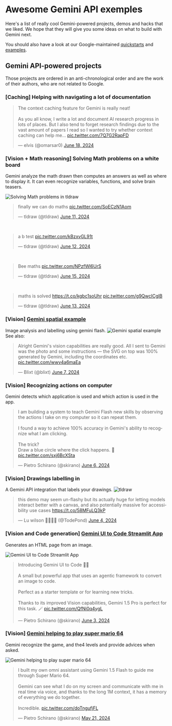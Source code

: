 # Awesome Gemini API exemples

Here's a list of really cool Gemini-powered projects, demos and hacks that we liked. We hope that they will give you some ideas on what to build with Gemini next.

You should also have a look at our Google-maintained [quickstarts](quickstarts/) and [examples](examples/).

## Gemini API-powered projects

Those projects are ordered in an anti-chronological order and are the work of their authors, who are not related to Google.

### [Caching] Helping with navigating a lot of documentation 

<blockquote class="twitter-tweet"><p lang="en" dir="ltr">The context caching feature for Gemini is really neat!<br><br>As you all know, I write a lot and document AI research progress in lots of places. But I also tend to forget research findings due to the vast amount of papers I read so I wanted to try whether context caching can help me… <a href="https://t.co/7Q7G2RapFD">pic.twitter.com/7Q7G2RapFD</a></p>&mdash; elvis (@omarsar0) <a href="https://twitter.com/omarsar0/status/1803171489446785354?ref_src=twsrc%5Etfw">June 18, 2024</a></blockquote>


### [Vision + Math reasoning] Solving Math problems on a white board

Gemini analyze the math drawn then computes an answers as well as where to display it. It can even recognize variables, functions, and solve brain teasers.

![Solving Math problems in tldraw](https://pbs.twimg.com/media/GP818DAWUAEkZSA?format=jpg&name=900x900)

<blockquote class="twitter-tweet" data-media-max-width="560"><p lang="en" dir="ltr">finally we can do maths <a href="https://t.co/SoECzN1Aom">pic.twitter.com/SoECzN1Aom</a></p>&mdash; tldraw (@tldraw) <a href="https://twitter.com/tldraw/status/1800518368895934606?ref_src=twsrc%5Etfw">June 11, 2024</a></blockquote><br>

<blockquote class="twitter-tweet"><p lang="en" dir="ltr">a b test <a href="https://t.co/kBzxvGL91t">pic.twitter.com/kBzxvGL91t</a></p>&mdash; tldraw (@tldraw) <a href="https://twitter.com/tldraw/status/1800848829065068843?ref_src=twsrc%5Etfw">June 12, 2024</a></blockquote><br>

<blockquote class="twitter-tweet"><p lang="en" dir="ltr">Bee maths <a href="https://t.co/NPzfWl6UrS">pic.twitter.com/NPzfWl6UrS</a></p>&mdash; tldraw (@tldraw) <a href="https://twitter.com/tldraw/status/1801996964940095585?ref_src=twsrc%5Etfw">June 15, 2024</a></blockquote><br>

<blockquote class="twitter-tweet"><p lang="en" dir="ltr">maths is solved <a href="https://t.co/kgbc1soUhr">https://t.co/kgbc1soUhr</a> <a href="https://t.co/g9QwcICglB">pic.twitter.com/g9QwcICglB</a></p>&mdash; tldraw (@tldraw) <a href="https://twitter.com/tldraw/status/1801217844576747995?ref_src=twsrc%5Etfw">June 13, 2024</a></blockquote>

### [Vision] [Gemini spatial example](https://gemini-spatial-example.grantcuster.com/)

Image analysis and labelling using gemini flash.
![Gemini spatial example](https://github.com/GrantCuster/gemini-spatial-example/raw/main/gemini-spatial-example.gif)
See also:

<blockquote class="twitter-tweet"><p lang="en" dir="ltr">Alright Gemini&#39;s vision capabilities are really good. All I sent to Gemini was the photo and some instructions — the SVG on top was 100% generated by Gemini, including the coordinates etc. <a href="https://t.co/wwv4a6maEa">pic.twitter.com/wwv4a6maEa</a></p>&mdash; Blixt (@blixt) <a href="https://twitter.com/blixt/status/1799007168815141163?ref_src=twsrc%5Etfw">June 7, 2024</a></blockquote>

### [Vision] Recognizing actions on computer

Gemini detects which application is used and which action is used in the app.

<blockquote class="twitter-tweet" data-media-max-width="560"><p lang="en" dir="ltr">I am building a system to teach Gemini Flash new skills by observing the actions I take on my computer so it can repeat them.<br><br>I found a way to achieve 100% accuracy in Gemini&#39;s ability to recognize what I am clicking.<br><br>The trick? <br>Draw a blue circle where the click happens. 🔵 <a href="https://t.co/sxj6BcXSta">pic.twitter.com/sxj6BcXSta</a></p>&mdash; Pietro Schirano (@skirano) <a href="https://twitter.com/skirano/status/1798789123391762935?ref_src=twsrc%5Etfw">June 6, 2024</a></blockquote>

### [Vision] Drawings labelling in [<tldraw/>](https://tldraw.dev/)

A Gemini API integration that labels your drawings.
![tldraw](https://pbs.twimg.com/tweet_video_thumb/GPOT8XtXAAEHyxh.jpg)

<blockquote class="twitter-tweet" data-media-max-width="560"><p lang="en" dir="ltr">this demo may seem un-flashy but its actually huge for letting models interact better with a canvas, and also potentially massive for accessibility use cases <a href="https://t.co/58MFuLQ3kP">https://t.co/58MFuLQ3kP</a></p>&mdash; Lu wilson 🏳️‍🌈🏳️‍🌈 (@TodePond) <a href="https://twitter.com/TodePond/status/1797949557042753947?ref_src=twsrc%5Etfw">June 4, 2024</a></blockquote>

### [Vision and Code generation] [Gemini UI to Code Streamlit App](https://github.com/Doriandarko/gemini-ui-to-code)

Generates an HTML page from an image.

![Gemini UI to Code Streamlit App](https://pbs.twimg.com/ext_tw_video_thumb/1797737995325362176/pu/img/sA48r-MQRQouOJnW.jpg)
<blockquote class="twitter-tweet" data-media-max-width="560"><p lang="en" dir="ltr">Introducing Gemini UI to Code 🧑‍💻<br><br>A small but powerful app that uses an agentic framework to convert an image to code.<br><br>Perfect as a starter template or for learning new tricks.<br><br>Thanks to its improved Vision capabilities, Gemini 1.5 Pro is perfect for this task. 🪄 <a href="https://t.co/QfNi0q4ygL">pic.twitter.com/QfNi0q4ygL</a></p>&mdash; Pietro Schirano (@skirano) <a href="https://twitter.com/skirano/status/1797738751113998345?ref_src=twsrc%5Etfw">June 3, 2024</a></blockquote>

### [Vision] [Gemini helping to play super mario 64](https://t.co/doTngufjFL)

Gemini recognize the game, and the4 levels and provide advices when asked.

![Gemini helping to play super mario 64](https://pbs.twimg.com/ext_tw_video_thumb/1792945797765431296/pu/img/o4b_hjENB5fRhtSQ.jpg)

<blockquote class="twitter-tweet" data-media-max-width="560"><p lang="en" dir="ltr">I built my own omni assistant using Gemini 1.5 Flash to guide me through Super Mario 64. <br><br>Gemini can see what I do on my screen and communicate with me in real time via voice, and thanks to the long 1M context, it has a memory of everything we do together. <br><br>Incredible. <a href="https://t.co/doTngufjFL">pic.twitter.com/doTngufjFL</a></p>&mdash; Pietro Schirano (@skirano) <a href="https://twitter.com/skirano/status/1792948429754151293?ref_src=twsrc%5Etfw">May 21, 2024</a></blockquote>
